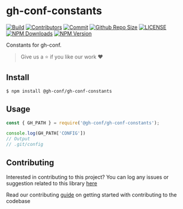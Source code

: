 # gh-conf-constants

[![Build](https://github.com/gh-conf/gh-conf-constants/actions/workflows/nodejs.yml/badge.svg)](https://github.com/gh-conf/gh-conf-constants/actions/workflows/nodejs.yml)
[![Contributors](https://img.shields.io/github/contributors/gh-conf/gh-conf-constants.svg)](https://github.com/gh-conf/gh-conf-constants/graphs/contributors)
[![Commit](https://img.shields.io/github/last-commit/gh-conf/gh-conf-constants.svg)](https://github.com/gh-conf/gh-conf-constants/commits/master)
[![Github Repo Size](https://img.shields.io/github/repo-size/gh-conf/gh-conf-constants.svg)](https://github.com/gh-conf/gh-conf-constants)
[![LICENSE](https://img.shields.io/npm/l/@gh-conf/gh-conf-constants.svg)](https://github.com/gh-conf/gh-conf-constants/LICENSE)
[![NPM Downloads](https://img.shields.io/npm/dt/@gh-conf/gh-conf-constants.svg)](https://www.npmjs.com/package/@gh-conf/gh-conf-constants)
[![NPM Version](https://img.shields.io/npm/v/@gh-conf/gh-conf-constants.svg)](https://www.npmjs.com/package/@gh-conf/gh-conf-constants)

Constants for gh-conf.

> Give us a :star: if you like our work :heart:

## Install

```
$ npm install @gh-conf/gh-conf-constants
```

## Usage

```javascript
const { GH_PATH } = require('@gh-conf/gh-conf-constants');

console.log(GH_PATH['CONFIG'])
// Output
// .git/config


```

## Contributing

Interested in contributing to this project?
You can log any issues or suggestion related to this library [here](https://github.com/gh-conf/gh-conf-constants/issues/new)

Read our contributing [guide](CONTRIBUTING.md) on getting started with contributing to the codebase

